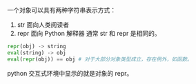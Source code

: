 一个对象可以具有两种字符串表示方式：
1. str 面向人类阅读者
2. repr 面向 Python 解释器
通常 str 和 repr 是相同的。
```python
repr(obj) -> string
eval(string) -> obj
eval(repr(obj)) == obj # 对于大部分对象类型成立，存在例外，如函数。
```
python 交互式环境中显示的就是对象的 repr。